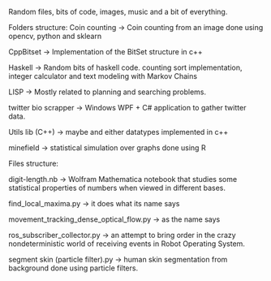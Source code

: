 Random files, bits of code, images, music and a bit of everything.

Folders structure:
Coin counting -> Coin counting from an image done using opencv, python and sklearn

CppBitset -> Implementation of the BitSet structure in c++

Haskell -> Random bits of haskell code. counting sort implementation, integer calculator and text modeling with Markov Chains

LISP -> Mostly related to planning and searching problems.

twitter bio scrapper -> Windows WPF + C# application to gather twitter data.

Utils lib (C++) -> maybe and either datatypes implemented in c++

minefield -> statistical simulation over graphs done using R

Files structure:

digit-length.nb -> Wolfram Mathematica notebook that studies some statistical properties of numbers when viewed in different bases.

find_local_maxima.py -> it does what its name says

movement_tracking_dense_optical_flow.py -> as the name says

ros_subscriber_collector.py -> an attempt to bring order in the crazy nondeterministic world of receiving events in Robot Operating System.

segment skin (particle filter).py -> human skin segmentation from background done using particle filters.
